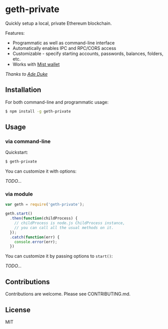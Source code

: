 # geth-private

Quickly setup a local, private Ethereum blockchain. 

Features:

* Programmatic as well as command-line interface
* Automatically enables IPC and RPC/CORS access
* Customizable - specify starting accounts, passwords, balances, folders, etc.
* Works with [Mist wallet](https://github.com/ethereum/mist)

_Thanks to [Ade Duke](http://adeduke.com/2015/08/how-to-create-a-private-ethereum-chain/)_

## Installation

For both command-line and programmatic usage:

```bash
$ npm install -g geth-private
```

## Usage

### via command-line

Quickstart:

```bash
$ geth-private
```

You can customize it with options:

_TODO..._

### via module


```js
var geth = require('geth-private');

geth.start()
  .then(function(childProcess) {
    // childProcess is node.js ChildProcess instance,
    // you can call all the usual methods on it.
  });
  .catch(function(err) {
    console.error(err);  
  })

```

You can customize it by passing options to `start()`:

_TODO..._

## Contributions

Contributions are welcome. Please see CONTRIBUTING.md.


## License

MIT

